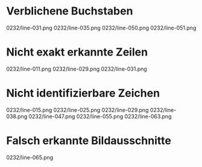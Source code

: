# Verblichene Buchstaben
0232/line-031.png
0232/line-035.png
0232/line-050.png
0232/line-051.png
# Nicht exakt erkannte Zeilen
0232/line-011.png
0232/line-029.png
0232/line-031.png
# Nicht identifizierbare Zeichen
0232/line-015.png
0232/line-025.png
0232/line-029.png
0232/line-038.png
0232/line-047.png
0232/line-055.png
0232/line-063.png
# Falsch erkannte Bildausschnitte
0232/line-065.png
